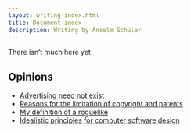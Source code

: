 ```yaml
---
layout: writing-index.html
title: Document index
description: Writing by Anselm Schüler
---
```


<div id="left-comment">

There isn’t much here yet

</div>

<article>

# Opinions

- [Advertising need not exist](/writing/2024-advertising)
- [Reasons for the limitation of copyright and patents](/writing/2024-copyright)
- [My definition of a roguelike](/writing/2024-roguelike)
- [Idealistic principles for computer software design](/writing/2024-design)

</article>
